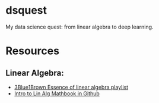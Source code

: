 # dsquest
My data science quest: from linear algebra to deep learning.


# Resources

## Linear Algebra:
  * [3Blue1Brown Essence of linear algebra playlist](https://www.youtube.com/playlist?list=PLZHQObOWTQDPD3MizzM2xVFitgF8hE_ab)
  * [Intro to Lin Alg Mathbook in Github](https://textbooks.math.gatech.edu/ila/overview.html)
